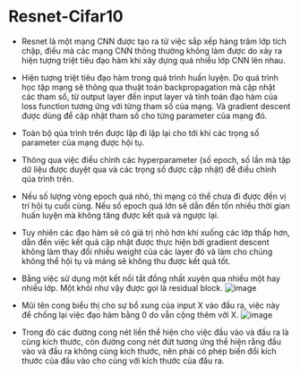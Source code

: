 # Resnet-Cifar10

- Resnet là một mạng CNN được tạo ra từ việc sắp xếp hàng trăm lớp tích chập, điều mà các mạng CNN thông thường không làm được do xảy ra hiện tượng triệt tiêu đạo hàm khi xây dựng quá nhiều lớp CNN lên nhau. 
- Hiện tượng triệt tiêu đạo hàm trong quá trình huấn luyện. Do quá trình học tập mạng sẽ thông qua thuật toán backpropagation mà cập nhật các tham số, từ output layer đến input layer và tính toán đạo hàm của loss function tương ứng với từng tham số của mạng. Và gradient descent được dùng để cập nhật tham số cho từng parameter của mạng đó.
- Toàn bộ qúa trình trên được lặp đi lặp lại cho tới khi các trọng số parameter của mạng được hội tụ.
- Thông qua việc điều chỉnh các hyperparameter (số epoch, số lần mà tập dữ liệu được duyệt qua và các trọng số được cập nhật) để điều chỉnh qúa trình trên. 
- Nếu số lượng vòng epoch quá nhỏ, thì mạng có thể chưa đi được đến vị trí hội tụ cuối cùng. Nếu số epoch quá lớn sẽ dẫn đến tốn nhiều thời gian huấn luyện mà không tăng được kết quả và ngược  lại.
- Tuy nhiên các đạo hàm sẽ có giá trị nhỏ hơn khi xuống các lớp thấp hơn, dẫn đến việc  kết quả cập nhật được thực hiện bởi gradient descent không làm thay đổi nhiều weight của các layer đó và làm cho chúng không thể hội tụ và máng sẽ không thu được kết quả tốt.
- Bằng việc sử dụng một kết nối tắt đồng nhất xuyên qua nhiều một hay nhiều lớp. Một khói như vậy được gọi là residual block.
![image](https://user-images.githubusercontent.com/50827517/130039987-b04d5d2d-cd63-41e8-a28e-6ffb1491103d.png)

- Mũi tên cong biểu thị cho sự bổ xung của input X vào đầu ra, việc này để chống lại việc đạo hàm bằng 0 do vẫn cộng thêm với X. 
![image](https://user-images.githubusercontent.com/50827517/130040038-41cce32e-9f9f-4749-b2d0-ded998ed5be5.png)


- Trong đó các đường cong nét liền thể hiện cho việc đầu vào và đầu ra là cùng kích thước, còn đường cong nét đứt tương ứng thể hiện rằng đầu vào và đầu ra không cùng kích thước, nên phải có phép biến đổi kích thước của đầu vào cho cùng với kích thước của đầu ra.
